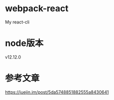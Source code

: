 # webpack-react
My react-cli

# node版本
v12.12.0

# 参考文章
https://juejin.im/post/5da5748851882555a8430641

